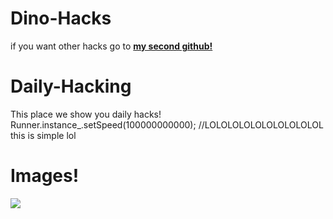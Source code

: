 # Dino-Hacks
if you want other hacks go to **[my second github!](https://github.com/nonumbershere/Hacks-and-mods/)**
# Daily-Hacking
This place we show you daily hacks!
Runner.instance_.setSpeed(100000000000); //LOLOLOLOLOLOLOLOLOLOL this is simple lol
# Images!

![](file:///home/chronos/u-88da0c6a5e2b5bdc82492dc6acd1b24094e5c8a4/MyFiles/Downloads/DInoGameHACKED-PixTeller%20(1).png)
